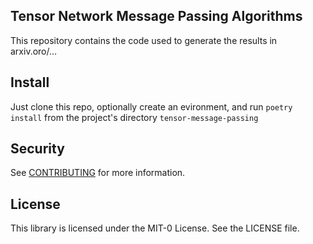 ## Tensor Network Message Passing Algorithms

This repository contains the code used to generate the results in arxiv.oro/...

## Install

Just clone this repo, optionally create an evironment, and run `poetry install` from the project's directory `tensor-message-passing`
 

## Security

See [CONTRIBUTING](CONTRIBUTING.md#security-issue-notifications) for more information.

## License

This library is licensed under the MIT-0 License. See the LICENSE file.
